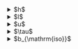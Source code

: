 

<details>
  <summary> $h$ </summary>
  
  ![Image Alt Text](scalh1.png)
  
</details>
  <details>
    <summary> $l$ </summary>
  </details>
  <details>
    <summary> $u$ </summary>
  </details>
  <details>
    <summary> $\tau$ </summary>
  </details>
  <details>
    <summary> $b_{\mathrm{iso}}$ </summary>

  <blockquote>
  </blockquote>
